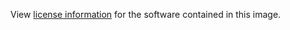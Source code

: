 View [license information](https://github.com/DataDog/dd-agent/blob/master/LICENSE)
for the software contained in this image.
